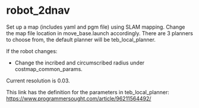 # robot_2dnav

Set up a map (includes yaml and pgm file) using SLAM mapping.
Change the map file location in move_base.launch accordingly.
There are 3 planners to choose from, the default planner will be teb_local_planner.

If the robot changes:
- Change the incribed and circumscribed radius under costmap_common_params.

Current resolution is 0.03.

This link has the definition for the parameters in teb_local_planner: https://www.programmersought.com/article/96211564492/
